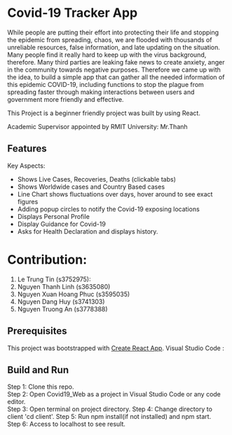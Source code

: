 # Covid-19 Tracker App

While people are putting their effort into protecting their life and stopping the epidemic from spreading, chaos, we are flooded with thousands of unreliable resources, false information, and late updating on the situation. Many people find it really hard to keep up with the virus background, therefore. Many third parties are leaking fake news to create anxiety, anger in the community towards negative purposes. Therefore we came up with the idea, to build a simple app that can gather all the needed information of this epidemic COVID-19, including functions to stop the plague from spreading faster through making interactions between users and government more friendly and effective.

This Project is a beginner friendly project was built by using React.

Academic Supervisor appointed by RMIT University: Mr.Thanh

## Features
Key Aspects:

- Shows Live Cases, Recoveries, Deaths (clickable tabs)
- Shows Worldwide cases and Country Based cases
- Line Chart shows fluctuations over days, hover around to see exact figures
- Adding popup circles to notify the Covid-19 exposing locations
- Displays Personal Profile
- Display Guidance for Covid-19
- Asks for Health Declaration and displays history.


# Contribution:
1. Le Trung Tin (s3752975):
2. Nguyen Thanh Linh (s3635080)
3. Nguyen Xuan Hoang Phuc (s3595035)
4. Nguyen Dang Huy (s3741303)
5. Nguyen Truong An (s3778388)

## Prerequisites

This project was bootstrapped with [Create React App](https://github.com/facebook/create-react-app).
Visual Studio Code : 

## Build and Run

Step 1: Clone this repo.  
Step 2: Open Covid19_Web as a project in Visual Studio Code or any code editor.  
Step 3: Open terminal on project directory. 
Step 4: Change directory to client 'cd client'.
Step 5: Run npm install(if not installed) and npm start.  
Step 6: Access to localhost to see result.
